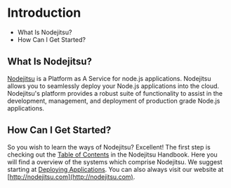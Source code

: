 # Introduction

- What Is Nodejitsu?
- How Can I Get Started?

## What Is Nodejitsu?

[Nodejitsu](http://nodejitsu.com/) is a Platform as A Service for node.js applications. Nodejitsu allows you to seamlessly deploy your Node.js applications into the cloud. Nodejitsu's platform provides a robust suite of functionality to assist in the development, management, and deployment of production grade Node.js applications.

## How Can I Get Started?

So you wish to learn the ways of Nodejitsu? Excellent! The first step is checking out the [Table of Contents](0_Table_Of_Contents.md) in the Nodejitsu Handbook. Here you will find a overview of the systems which comprise Nodejitsu. We suggest starting at [Deploying Applications](2_Deploying_Applications.md). You can also always visit our website at [http://nodejitsu.com](http://nodejitsu.com).
